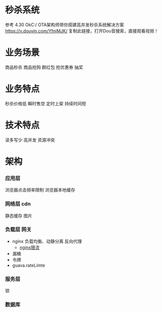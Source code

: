 # 秒杀系统

参考 4.30 OkC:/ OTA架构师带你搭建高并发秒杀系统解决方案  https://v.douyin.com/YfnjMJK/ 复制此链接，打开Dou音搜索，直接观看视频！

# 业务场景

商品秒杀
商品抢购
群红包
抢优惠券
抽奖

# 业务特点

秒杀价格低
瞬时售空
定时上架
持续时间短

# 技术特点

读多写少
高并发
资源冲突

# 架构

### 应用层

浏览器点击频率限制 浏览器本地缓存

### 网络层 cdn

静态缓存 图片

### 负载层 网关

- nginx 负载均衡、动静分离 反向代理
    - [nginx限流](https://blog.csdn.net/lt326030434/article/details/122989403)
- 漏桶
- 令牌
- guava.rateLimte

### 服务层
锁

### 数据库




